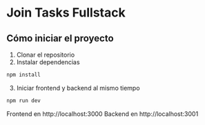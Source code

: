 # Join Tasks Fullstack

## Cómo iniciar el proyecto

1. Clonar el repositorio
2. Instalar dependencias

```bash
npm install
```

3. Iniciar frontend y backend al mismo tiempo

```bash
npm run dev
```

Frontend en http://localhost:3000
Backend en http://localhost:3001